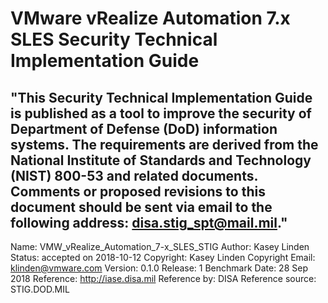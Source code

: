 # VMware vRealize Automation 7.x SLES Security Technical Implementation Guide
"This Security Technical Implementation Guide is published as a tool to improve the security of Department of Defense (DoD) information systems. The requirements are derived from the National Institute of Standards and Technology (NIST) 800-53 and related documents. Comments or proposed revisions to this document should be sent via email to the following address: disa.stig_spt@mail.mil."
---
Name: VMW_vRealize_Automation_7-x_SLES_STIG
Author: Kasey Linden
Status: accepted on 2018-10-12
Copyright: Kasey Linden
Copyright Email: klinden@vmware.com
Version: 0.1.0
Release: 1 Benchmark Date: 28 Sep 2018
Reference: http://iase.disa.mil
Reference by: DISA
Reference source: STIG.DOD.MIL
